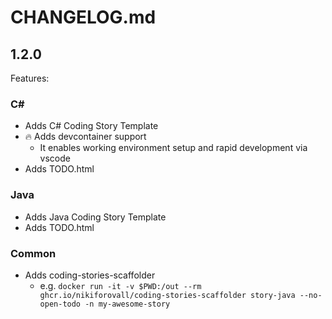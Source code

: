 # CHANGELOG.md

## 1.2.0

Features:

### C\#

- Adds C# Coding Story Template
- 🔥 Adds devcontainer support
  - It enables working environment setup and rapid development via vscode
- Adds TODO.html

### Java

- Adds Java Coding Story Template
- Adds TODO.html

### Common

- Adds coding-stories-scaffolder
  - e.g. `docker run -it -v $PWD:/out --rm ghcr.io/nikiforovall/coding-stories-scaffolder story-java --no-open-todo -n my-awesome-story`
